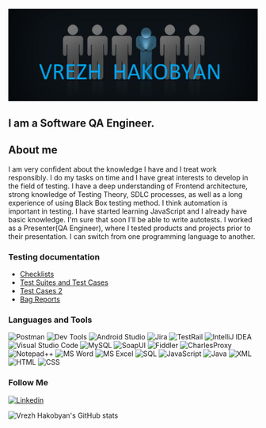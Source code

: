 ![Header](https://github.com/Vrezhhakobyan1/Vrezhhakobyan1/blob/main/assets/header.png)

## I am a Software QA Engineer.

## About me
I am very confident about the knowledge I have and
I treat work responsibly․ I do my tasks on time and I
have great interests to develop in the field of testing. I
have a deep understanding of Frontend architecture,
strong knowledge of Testing Theory, SDLC processes,
as well as a long experience of using Black Box testing
method. I think automation is important in testing. I
have started learning JavaScript and I already have
basic knowledge. I'm sure that soon I'll be able to write
autotests. I worked as a Presenter(QA Engineer), where
I tested products and projects prior to their
presentation. I can switch from one programming
language to another.

### Testing documentation
- [Checklists](https://github.com/Vrezhhakobyan1/Testing-Checklists)
- [Test Suites and Test Cases ](https://github.com/Vrezhhakobyan1/Test-Suites-and-Test-Cases)
- [Test Cases 2](https://github.com/Vrezhhakobyan1/Test-Cases-2)
- [Bag Reports](https://github.com/Vrezhhakobyan1/Bag-Reports)


### Languages and  Tools 
![Postman](https://img.shields.io/badge/-Postman-black?style=for-the-badge&logo=postman)
![Dev Tools](https://img.shields.io/badge/-DevTools-black?style=for-the-badge&logo=googlechrome)
![Android Studio](https://img.shields.io/badge/-AndroidStudio-black?style=for-the-badge&logo=androidstudio)
![Jira](https://img.shields.io/badge/-Jira-black?style=for-the-badge&logo=Jira&logoColor=blue)
![TestRail](https://img.shields.io/badge/-TestRail-black?style=for-the-badge&logo=testrail)
![IntelliJ IDEA](https://img.shields.io/badge/-IntelliJIDEA-black?style=for-the-badge&logo=IntelliJIDEA)
![Visual Studio Code](https://img.shields.io/badge/-VisualStudioCode-black?style=for-the-badge&logo=Visualstudiocode&logoColor=blue)
![MySQL](https://img.shields.io/badge/-MySQL-black?style=for-the-badge&logo=MySQL)
![SoapUI](https://img.shields.io/badge/-SoapUI-black?style=for-the-badge)
![Fiddler](https://img.shields.io/badge/-Fiddler-black?style=for-the-badge)
![CharlesProxy](https://img.shields.io/badge/-CharlesProxy-black?style=for-the-badge)
![Notepad++](https://img.shields.io/badge/-Notepad++-black?style=for-the-badge&logo=notepad%2b%2b)
![MS Word](https://img.shields.io/badge/-MSWord-black?style=for-the-badge&logo=microsoftWord&logoColor=blue)
![MS Excel](https://img.shields.io/badge/-MSExcel-black?style=for-the-badge&logo=microsoftexcel&logoColor=green)
![SQL](https://img.shields.io/badge/-SQL-black?style=for-the-badge)
![JavaScript](https://img.shields.io/badge/-JavaScript-black?style=for-the-badge&logo=JavaScript&logoColor=yellow)
![Java](https://img.shields.io/badge/-Java-black?style=for-the-badge)
![XML](https://img.shields.io/badge/-XML-black?style=for-the-badge)
![HTML](https://img.shields.io/badge/-HTML-black?style=for-the-badge&)
![CSS](https://img.shields.io/badge/-Css-black?style=for-the-badge)

### Follow Me
[![Linkedin](https://img.shields.io/badge/-Linkedin-black?style=for-the-badge&logo=linkedin&logoColor=blue)](https://www.linkedin.com/in/-hakobyan/)

![Vrezh Hakobyan's GitHub stats](https://github-readme-stats.vercel.app/api?username=Vrezhhakobyan1&hide=stars,prs,contribs&theme=dark&show_icons=true)